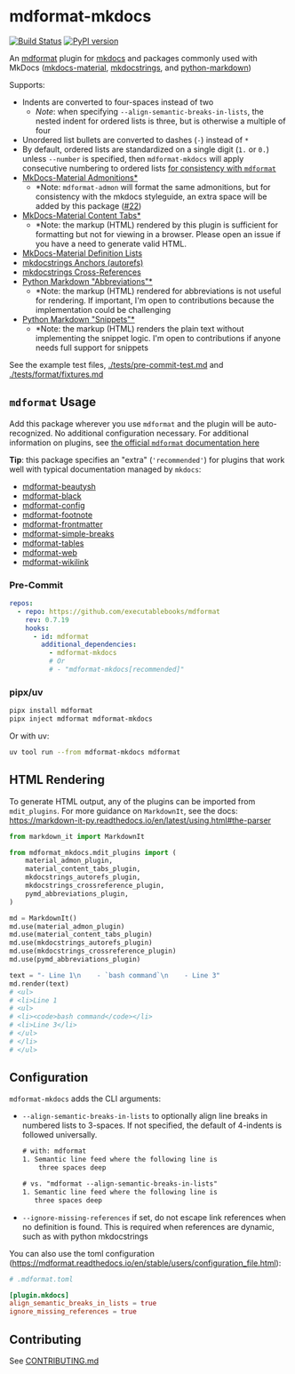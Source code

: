 # mdformat-mkdocs

[![Build Status][ci-badge]][ci-link] [![PyPI version][pypi-badge]][pypi-link]

<!-- [![codecov.io][cov-badge]][cov-link]
[cov-badge]: https://codecov.io/gh/executablebooks/mdformat-mkdocs/branch/main/graph/badge.svg
[cov-link]: https://codecov.io/gh/executablebooks/mdformat-mkdocs
 -->

An [mdformat](https://github.com/executablebooks/mdformat) plugin for [mkdocs](https://github.com/mkdocs/mkdocs) and packages commonly used with MkDocs ([mkdocs-material](https://squidfunk.github.io/mkdocs-material), [mkdocstrings](https://mkdocstrings.github.io), and [python-markdown](https://python-markdown.github.io))

Supports:

- Indents are converted to four-spaces instead of two
    - *Note*: when specifying `--align-semantic-breaks-in-lists`, the nested indent for ordered lists is three, but is otherwise a multiple of four
- Unordered list bullets are converted to dashes (`-`) instead of `*`
- By default, ordered lists are standardized on a single digit (`1.` or `0.`) unless `--number` is specified, then `mdformat-mkdocs` will apply consecutive numbering to ordered lists [for consistency with `mdformat`](https://github.com/executablebooks/mdformat?tab=readme-ov-file#options)
- [MkDocs-Material Admonitions\*](https://squidfunk.github.io/mkdocs-material/reference/admonitions)
    - \*Note: `mdformat-admon` will format the same admonitions, but for consistency with the mkdocs styleguide, an extra space will be added by this package ([#22](https://github.com/KyleKing/mdformat-admon/pull/22))
- [MkDocs-Material Content Tabs\*](https://squidfunk.github.io/mkdocs-material/reference/content-tabs)
    - \*Note: the markup (HTML) rendered by this plugin is sufficient for formatting but not for viewing in a browser. Please open an issue if you have a need to generate valid HTML.
- [MkDocs-Material Definition Lists](https://squidfunk.github.io/mkdocs-material/reference/lists/#using-definition-lists)
- [mkdocstrings Anchors (autorefs)](https://mkdocstrings.github.io/autorefs/#markdown-anchors)
- [mkdocstrings Cross-References](https://mkdocstrings.github.io/usage/#cross-references)
- [Python Markdown "Abbreviations"\*](https://squidfunk.github.io/mkdocs-material/reference/tooltips/#adding-abbreviations)
    - \*Note: the markup (HTML) rendered for abbreviations is not useful for rendering. If important, I'm open to contributions because the implementation could be challenging
- [Python Markdown "Snippets"\*](https://facelessuser.github.io/pymdown-extensions/extensions/snippets)
    - \*Note: the markup (HTML) renders the plain text without implementing the snippet logic. I'm open to contributions if anyone needs full support for snippets

See the example test files, [./tests/pre-commit-test.md](https://raw.githubusercontent.com/KyleKing/mdformat-mkdocs/main/tests/pre-commit-test.md) and [./tests/format/fixtures.md](https://raw.githubusercontent.com/KyleKing/mdformat-mkdocs/main/tests/format/fixtures.md)

## `mdformat` Usage

Add this package wherever you use `mdformat` and the plugin will be auto-recognized. No additional configuration necessary. For additional information on plugins, see [the official `mdformat` documentation here](https://mdformat.readthedocs.io/en/stable/users/plugins.html)

**Tip**: this package specifies an "extra" (`'recommended'`) for plugins that work well with typical documentation managed by `mkdocs`:

- [mdformat-beautysh](https://pypi.org/project/mdformat-beautysh)
- [mdformat-black](https://pypi.org/project/mdformat-black)
- [mdformat-config](https://pypi.org/project/mdformat-config)
- [mdformat-footnote](https://pypi.org/project/mdformat-footnote)
- [mdformat-frontmatter](https://pypi.org/project/mdformat-frontmatter)
- [mdformat-simple-breaks](https://pypi.org/project/mdformat-simple-breaks)
- [mdformat-tables](https://pypi.org/project/mdformat-tables)
- [mdformat-web](https://pypi.org/project/mdformat-web)
- [mdformat-wikilink](https://github.com/tmr232/mdformat-wikilink)

### Pre-Commit

```yaml
repos:
  - repo: https://github.com/executablebooks/mdformat
    rev: 0.7.19
    hooks:
      - id: mdformat
        additional_dependencies:
          - mdformat-mkdocs
          # Or
          # - "mdformat-mkdocs[recommended]"
```

### pipx/uv

```sh
pipx install mdformat
pipx inject mdformat mdformat-mkdocs
```

Or with uv:

```sh
uv tool run --from mdformat-mkdocs mdformat
```

## HTML Rendering

To generate HTML output, any of the plugins can be imported from `mdit_plugins`. For more guidance on `MarkdownIt`, see the docs: <https://markdown-it-py.readthedocs.io/en/latest/using.html#the-parser>

```py
from markdown_it import MarkdownIt

from mdformat_mkdocs.mdit_plugins import (
    material_admon_plugin,
    material_content_tabs_plugin,
    mkdocstrings_autorefs_plugin,
    mkdocstrings_crossreference_plugin,
    pymd_abbreviations_plugin,
)

md = MarkdownIt()
md.use(material_admon_plugin)
md.use(material_content_tabs_plugin)
md.use(mkdocstrings_autorefs_plugin)
md.use(mkdocstrings_crossreference_plugin)
md.use(pymd_abbreviations_plugin)

text = "- Line 1\n    - `bash command`\n    - Line 3"
md.render(text)
# <ul>
# <li>Line 1
# <ul>
# <li><code>bash command</code></li>
# <li>Line 3</li>
# </ul>
# </li>
# </ul>
```

## Configuration

`mdformat-mkdocs` adds the CLI arguments:

- `--align-semantic-breaks-in-lists` to optionally align line breaks in numbered lists to 3-spaces. If not specified, the default of 4-indents is followed universally.

    ```txt
    # with: mdformat
    1. Semantic line feed where the following line is
        three spaces deep

    # vs. "mdformat --align-semantic-breaks-in-lists"
    1. Semantic line feed where the following line is
       three spaces deep
    ```

- `--ignore-missing-references` if set, do not escape link references when no definition is found. This is required when references are dynamic, such as with python mkdocstrings

You can also use the toml configuration (https://mdformat.readthedocs.io/en/stable/users/configuration_file.html):

```toml
# .mdformat.toml

[plugin.mkdocs]
align_semantic_breaks_in_lists = true
ignore_missing_references = true
```

## Contributing

See [CONTRIBUTING.md](https://github.com/kyleking/mdformat-mkdocs/blob/main/CONTRIBUTING.md)

[ci-badge]: https://github.com/kyleking/mdformat-mkdocs/workflows/CI/badge.svg?branch=main
[ci-link]: https://github.com/kyleking/mdformat-mkdocs/actions?query=workflow%3ACI+branch%3Amain+event%3Apush
[pypi-badge]: https://img.shields.io/pypi/v/mdformat-mkdocs.svg
[pypi-link]: https://pypi.org/project/mdformat-mkdocs
